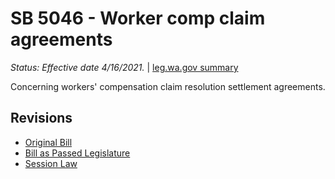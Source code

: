 # SB 5046 - Worker comp claim agreements
*Status: Effective date 4/16/2021.* | [leg.wa.gov summary](https://app.leg.wa.gov/billsummary?BillNumber=5046&Year=2021)

Concerning workers' compensation claim resolution settlement agreements.

## Revisions
* [Original Bill](1/)
* [Bill as Passed Legislature](1/)
* [Session Law](1/)